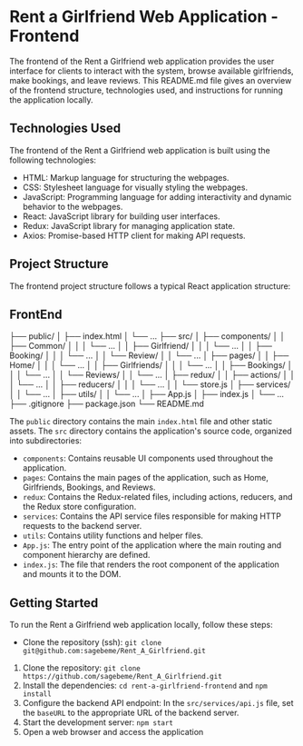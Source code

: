 # Rent a Girlfriend Web Application - Frontend

The frontend of the Rent a Girlfriend web application provides the user interface for clients to interact with the system, browse available girlfriends, make bookings, and leave reviews. This README.md file gives an overview of the frontend structure, technologies used, and instructions for running the application locally.

## Technologies Used

The frontend of the Rent a Girlfriend web application is built using the following technologies:

- HTML: Markup language for structuring the webpages.
- CSS: Stylesheet language for visually styling the webpages.
- JavaScript: Programming language for adding interactivity and dynamic behavior to the webpages.
- React: JavaScript library for building user interfaces.
- Redux: JavaScript library for managing application state.
- Axios: Promise-based HTTP client for making API requests.

## Project Structure

The frontend project structure follows a typical React application structure:

## FrontEnd

├── public/
│   ├── index.html
│   └── ...
├── src/
│   ├── components/
│   │   ├── Common/
│   │   │   └── ...
│   │   ├── Girlfriend/
│   │   │   └── ...
│   │   ├── Booking/
│   │   │   └── ...
│   │   └── Review/
│   │       └── ...
│   ├── pages/
│   │   ├── Home/
│   │   │   └── ...
│   │   ├── Girlfriends/
│   │   │   └── ...
│   │   ├── Bookings/
│   │   │   └── ...
│   │   └── Reviews/
│   │       └── ...
│   ├── redux/
│   │   ├── actions/
│   │   │   └── ...
│   │   ├── reducers/
│   │   │   └── ...
│   │   └── store.js
│   ├── services/
│   │   └── ...
│   ├── utils/
│   │   └── ...
│   ├── App.js
│   ├── index.js
│   └── ...
├── .gitignore
├── package.json
└── README.md


The `public` directory contains the main `index.html` file and other static assets. The `src` directory contains the application's source code, organized into subdirectories:

- `components`: Contains reusable UI components used throughout the application.
- `pages`: Contains the main pages of the application, such as Home, Girlfriends, Bookings, and Reviews.
- `redux`: Contains the Redux-related files, including actions, reducers, and the Redux store configuration.
- `services`: Contains the API service files responsible for making HTTP requests to the backend server.
- `utils`: Contains utility functions and helper files.
- `App.js`: The entry point of the application where the main routing and component hierarchy are defined.
- `index.js`: The file that renders the root component of the application and mounts it to the DOM.

## Getting Started

To run the Rent a Girlfriend web application locally, follow these steps:

- Clone the repository (ssh): `git clone git@github.com:sagebeme/Rent_A_Girlfriend.git`

1. Clone the repository: `git clone https://github.com/sagebeme/Rent_A_Girlfriend.git`
2. Install the dependencies: `cd rent-a-girlfriend-frontend` and `npm install`
3. Configure the backend API endpoint: In the `src/services/api.js` file, set the `baseURL` to the appropriate URL of the backend server.
4. Start the development server: `npm start`
5. Open a web browser and access the application



